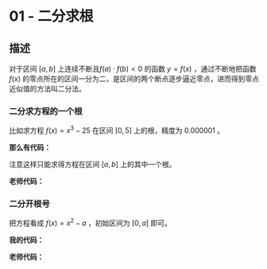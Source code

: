 <!--
 * @Author: LetMeFly
 * @Date: 2021-10-08 10:38:08
 * @LastEditors: LetMeFly
 * @LastEditTime: 2021-10-08 12:02:02
-->
# 01 - 二分求根

## 描述

对于区间 $[a, b]$ 上连续不断且$f(a)·f(b)<0$ 的函数 $y=f(x)$ ，通过不断地把函数 $f(x)$ 的零点所在的区间一分为二，是区间的两个断点逐步逼近零点，进而得到零点近似值的方法叫二分法。

### 二分求方程的一个根

比如求方程 $f(x)=x^3-25$ 在区间 $[0,5]$ 上的根，精度为 $0.000001$ 。

**那么有代码：**

注意这样只能求得方程在区间 $[a,b]$ 上的其中一个根。

**老师代码：**

### 二分开根号

把方程看成 $f(x)=x^2-a$ ，初始区间为 $[0, a]$ 即可。

**我的代码：**

**老师代码：**
